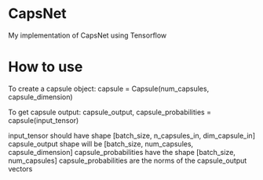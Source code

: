 # CapsNet
My implementation of CapsNet using Tensorflow

# How to use
To create a capsule object:
capsule = Capsule(num_capsules, capsule_dimension)

To get capsule output:
capsule_output, capsule_probabilities = capsule(input_tensor)

input_tensor should have shape [batch_size, n_capsules_in, dim_capsule_in]
capsule_output shape will be [batch_size, num_capsules, capsule_dimension]
capsule_probabilities have the shape [batch_size, num_capsules]
capsule_probabilities are the norms of the capsule_output vectors
